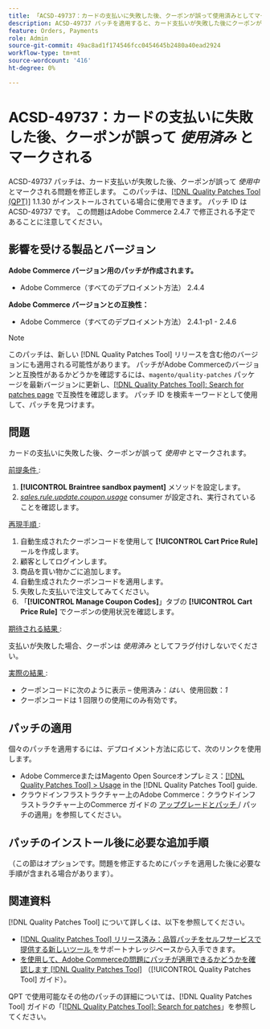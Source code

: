 ```yaml
---
title: 「ACSD-49737：カードの支払いに失敗した後、クーポンが誤って使用済みとしてマークされる」
description: ACSD-49737 パッチを適用すると、カード支払いが失敗した後にクーポンが誤って使用済みとしてマークされるAdobe Commerceの問題を修正できます。
feature: Orders, Payments
role: Admin
source-git-commit: 49ac8ad1f174546fcc0454645b2480a40ead2924
workflow-type: tm+mt
source-wordcount: '416'
ht-degree: 0%

---
```


# ACSD-49737：カードの支払いに失敗した後、クーポンが誤って *使用済み* とマークされる

ACSD-49737 パッチは、カード支払いが失敗した後、クーポンが誤って *使用中* とマークされる問題を修正します。 このパッチは、[[!DNL Quality Patches Tool (QPT)]](https://experienceleague.adobe.com/en/docs/commerce-knowledge-base/kb/announcements/commerce-announcements/magento-quality-patches-released-new-tool-to-self-serve-quality-patches) 1.1.30 がインストールされている場合に使用できます。 パッチ ID は ACSD-49737 です。 この問題はAdobe Commerce 2.4.7 で修正される予定であることに注意してください。

## 影響を受ける製品とバージョン

**Adobe Commerce バージョン用のパッチが作成されます。**

* Adobe Commerce（すべてのデプロイメント方法） 2.4.4

**Adobe Commerce バージョンとの互換性：**

* Adobe Commerce（すべてのデプロイメント方法） 2.4.1-p1 - 2.4.6

>[!NOTE]
>
>このパッチは、新しい [!DNL Quality Patches Tool] リリースを含む他のバージョンにも適用される可能性があります。 パッチがAdobe Commerceのバージョンと互換性があるかどうかを確認するには、`magento/quality-patches` パッケージを最新バージョンに更新し、[[!DNL Quality Patches Tool]: Search for patches page](https://experienceleague.adobe.com/tools/commerce-quality-patches/index.html) で互換性を確認します。 パッチ ID を検索キーワードとして使用して、パッチを見つけます。

## 問題

カードの支払いに失敗した後、クーポンが誤って *使用中* とマークされます。

<u> 前提条件 </u>:

1. **[!UICONTROL Braintree sandbox payment]** メソッドを設定します。
1. [*sales.rule.update.coupon.usage*](https://experienceleague.adobe.com/docs/commerce-operations/configuration-guide/message-queues/consumers.html?lang=en) consumer が設定され、実行されていることを確認します。

<u> 再現手順 </u>:

1. 自動生成されたクーポンコードを使用して **[!UICONTROL Cart Price Rule]** ールを作成します。
1. 顧客としてログインします。
1. 商品を買い物かごに追加します。
1. 自動生成されたクーポンコードを適用します。
1. 失敗した支払いで注文してみてください。
1. 「**[!UICONTROL Manage Coupon Codes]**」タブの **[!UICONTROL Cart Price Rule]** でクーポンの使用状況を確認します。

<u> 期待される結果 </u>:

支払いが失敗した場合、クーポンは *使用済み* としてフラグ付けしないでください。

<u> 実際の結果 </u>:

* クーポンコードに次のように表示 – 使用済み：*はい*、使用回数：*1*
* クーポンコードは 1 回限りの使用にのみ有効です。

## パッチの適用

個々のパッチを適用するには、デプロイメント方法に応じて、次のリンクを使用します。

* Adobe CommerceまたはMagento Open Sourceオンプレミス：[[!DNL Quality Patches Tool] > Usage](https://experienceleague.adobe.com/docs/commerce-operations/tools/quality-patches-tool/usage.html) in the [!DNL Quality Patches Tool] guide.
* クラウドインフラストラクチャー上のAdobe Commerce：クラウドインフラストラクチャー上のCommerce ガイドの [ アップグレードとパッチ ](https://experienceleague.adobe.com/docs/commerce-cloud-service/user-guide/develop/upgrade/apply-patches.html)/ パッチの適用」を参照してください。

## パッチのインストール後に必要な追加手順

（この節はオプションです。問題を修正するためにパッチを適用した後に必要な手順が含まれる場合があります）。 

## 関連資料

[!DNL Quality Patches Tool] について詳しくは、以下を参照してください。

* [[!DNL Quality Patches Tool]  リリース済み：品質パッチをセルフサービスで提供する新しいツール ](https://experienceleague.adobe.com/en/docs/commerce-knowledge-base/kb/announcements/commerce-announcements/magento-quality-patches-released-new-tool-to-self-serve-quality-patches) をサポートナレッジベースから入手できます。
* [ を使用して、Adobe Commerceの問題にパッチが適用できるかどうかを確認します  [!DNL Quality Patches Tool]](/help/tools/quality-patches-tool/patches-available-in-qpt/check-patch-for-magento-issue-with-magento-quality-patches.md) （[!UICONTROL Quality Patches Tool] ガイド）。


QPT で使用可能なその他のパッチの詳細については、[!DNL Quality Patches Tool] ガイドの「[[!DNL Quality Patches Tool]: Search for patches](https://experienceleague.adobe.com/tools/commerce-quality-patches/index.html)」を参照してください。
